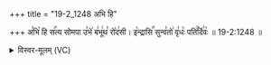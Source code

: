 +++
title = "19-2_1248 अभि हि"

+++
अ꣣भि꣡ हि स꣢꣯त्य सोमपा उ꣣भे꣢ ब꣣भू꣢थ꣣ रो꣡द꣢सी। इ꣡न्द्रासि꣢꣯ सुन्व꣣तो꣢ वृ꣣धः꣡ पति꣢꣯र्दि꣣वः꣡ ॥ 19-2:1248 ॥

<details><summary>विस्वर-मूलम् (VC)</summary>

अभि हि सत्य सोमपा उभे बभूथ रोदसी । इन्द्रासि सुन्वतो वृधः पतिर्दिवः ॥१२४८॥
</details>